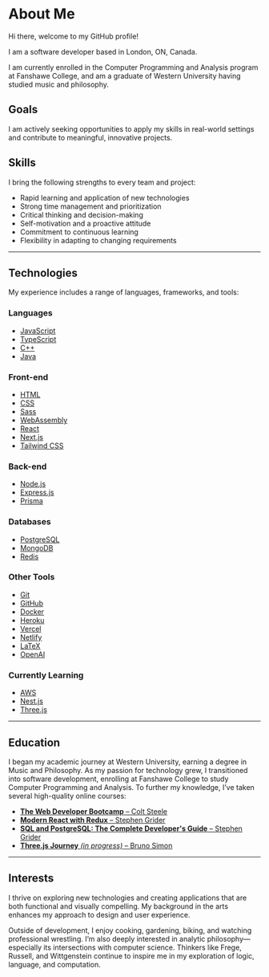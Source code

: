 
# About Me
Hi there, welcome to my GitHub profile!

I am a software developer based in London, ON, Canada.

I am currently enrolled in the Computer Programming and Analysis program at Fanshawe College, and am a graduate of Western University having studied music and philosophy.

##  Goals

I am actively seeking opportunities to apply my skills in real-world settings and contribute to meaningful, innovative projects. 

##  Skills

I bring the following strengths to every team and project:

- Rapid learning and application of new technologies
- Strong time management and prioritization
- Critical thinking and decision-making
- Self-motivation and a proactive attitude
- Commitment to continuous learning
- Flexibility in adapting to changing requirements

---

##  Technologies

My experience includes a range of languages, frameworks, and tools:

### **Languages**
- [JavaScript](https://developer.mozilla.org/en-US/docs/Web/JavaScript)
- [TypeScript](https://www.typescriptlang.org/)
- [C++](https://isocpp.org/)
- [Java](https://www.oracle.com/java/technologies/javase-jdk11-downloads.html)

### **Front-end**
- [HTML](https://developer.mozilla.org/en-US/docs/Web/HTML)
- [CSS](https://developer.mozilla.org/en-US/docs/Web/CSS)
- [Sass](https://sass-lang.com/)
- [WebAssembly](https://webassembly.org/)
- [React](https://reactjs.org/)
- [Next.js](https://nextjs.org/)
- [Tailwind CSS](https://tailwindcss.com/)

### **Back-end**
- [Node.js](https://nodejs.org/en/)
- [Express.js](https://expressjs.com/)
- [Prisma](https://www.prisma.io/)

### **Databases**
- [PostgreSQL](https://www.postgresql.org/)
- [MongoDB](https://www.mongodb.com/)
- [Redis](https://redis.io/)

### **Other Tools**
- [Git](https://git-scm.com/)
- [GitHub](https://github.com/)
- [Docker](https://www.docker.com/)
- [Heroku](https://www.heroku.com/)
- [Vercel](https://vercel.com/)
- [Netlify](https://www.netlify.com/)
- [LaTeX](https://www.latex-project.org/)
- [OpenAI](https://openai.com/)

### **Currently Learning**
- [AWS](https://aws.amazon.com/)
- [Nest.js](https://nestjs.com/)
- [Three.js](https://threejs.org/)

---

## Education

I began my academic journey at Western University, earning a degree in Music and Philosophy. As my passion for technology grew, I transitioned into software development, enrolling at Fanshawe College to study Computer Programming and Analysis. To further my knowledge, I’ve taken several high-quality online courses:

- [**The Web Developer Bootcamp** – Colt Steele](https://www.udemy.com/course/the-web-developer-bootcamp/)
- [**Modern React with Redux** – Stephen Grider](https://www.udemy.com/course/react-redux/)
- [**SQL and PostgreSQL: The Complete Developer's Guide** – Stephen Grider](https://www.udemy.com/course/sql-and-postgresql/)
- [**Three.js Journey** *(in progress)* – Bruno Simon](https://threejs-journey.com/)

---

##  Interests

I thrive on exploring new technologies and creating applications that are both functional and visually compelling. My background in the arts enhances my approach to design and user experience.

Outside of development, I enjoy cooking, gardening, biking, and watching professional wrestling. I’m also deeply interested in analytic philosophy—especially its intersections with computer science. Thinkers like Frege, Russell, and Wittgenstein continue to inspire me in my exploration of logic, language, and computation.
